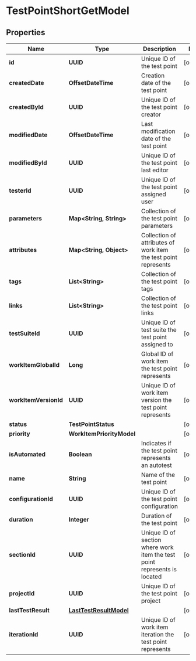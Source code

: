 

# TestPointShortGetModel


## Properties

| Name | Type | Description | Notes |
|------------ | ------------- | ------------- | -------------|
|**id** | **UUID** | Unique ID of the test point |  [optional] |
|**createdDate** | **OffsetDateTime** | Creation date of the test point |  [optional] |
|**createdById** | **UUID** | Unique ID of the test point creator |  [optional] |
|**modifiedDate** | **OffsetDateTime** | Last modification date of the test point |  [optional] |
|**modifiedById** | **UUID** | Unique ID of the test point last editor |  [optional] |
|**testerId** | **UUID** | Unique ID of the test point assigned user |  [optional] |
|**parameters** | **Map&lt;String, String&gt;** | Collection of the test point parameters |  [optional] |
|**attributes** | **Map&lt;String, Object&gt;** | Collection of attributes of work item the test point represents |  [optional] |
|**tags** | **List&lt;String&gt;** | Collection of the test point tags |  [optional] |
|**links** | **List&lt;String&gt;** | Collection of the test point links |  [optional] |
|**testSuiteId** | **UUID** | Unique ID of test suite the test point assigned to |  [optional] |
|**workItemGlobalId** | **Long** | Global ID of work item the test point represents |  [optional] |
|**workItemVersionId** | **UUID** | Unique ID of work item version the test point represents |  [optional] |
|**status** | **TestPointStatus** |  |  [optional] |
|**priority** | **WorkItemPriorityModel** |  |  [optional] |
|**isAutomated** | **Boolean** | Indicates if the test point represents an autotest |  [optional] |
|**name** | **String** | Name of the test point |  [optional] |
|**configurationId** | **UUID** | Unique ID of the test point configuration |  [optional] |
|**duration** | **Integer** | Duration of the test point |  [optional] |
|**sectionId** | **UUID** | Unique ID of section where work item the test point represents is located |  [optional] |
|**projectId** | **UUID** | Unique ID of the test point project |  [optional] |
|**lastTestResult** | [**LastTestResultModel**](LastTestResultModel.md) |  |  [optional] |
|**iterationId** | **UUID** | Unique ID of work item iteration the test point represents |  [optional] |



